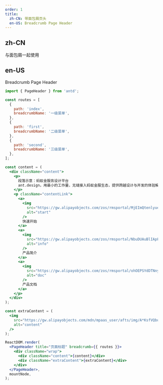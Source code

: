 ```yaml
---
order: 1
title:
  zh-CN: 带面包屑页头
  en-US: Breadcrumb Page Header
---
```


## zh-CN

与面包屑一起使用

## en-US

Breadcrumb Page Header

```jsx
import { PageHeader } from 'antd';

const routes = [
  {
    path: 'index',
    breadcrumbName: '一级菜单',
  },
  {
    path: 'first',
    breadcrumbName: '二级菜单',
  },
  {
    path: 'second',
    breadcrumbName: '三级菜单',
  },
];

const content = (
  <div className="content">
    <p>
      段落示意：蚂蚁金服务设计平台
      ant.design，用最小的工作量，无缝接入蚂蚁金服生态，提供跨越设计与开发的体验解决方案。
    </p>
    <p className="contentLink">
      <a>
        <img
          src="https://gw.alipayobjects.com/zos/rmsportal/MjEImQtenlyueSmVEfUD.svg"
          alt="start"
        />
        快速开始
      </a>
      <a>
        <img
          src="https://gw.alipayobjects.com/zos/rmsportal/NbuDUAuBlIApFuDvWiND.svg"
          alt="info"
        />
        产品简介
      </a>
      <a>
        <img
          src="https://gw.alipayobjects.com/zos/rmsportal/ohOEPSYdDTNnyMbGuyLb.svg"
          alt="doc"
        />
        产品文档
      </a>
    </p>
  </div>
);

const extraContent = (
  <img
    src="https://gw.alipayobjects.com/mdn/mpaas_user/afts/img/A*KsfVQbuLRlYAAAAAAAAAAABjAQAAAQ/original"
    alt="content"
  />
);

ReactDOM.render(
  <PageHeader title="页面标题" breadcrumb={{ routes }}>
    <div className="wrap">
      <div className="content">{content}</div>
      <div className="extraContent">{extraContent}</div>
    </div>
  </PageHeader>,
  mountNode,
);
```

<style>
.wrap {
  display: flex;
}
.content {
  flex: 1;
}
.extraContent {
  min-width: 240px;
  text-align: right;
}
.extraContent img{
  margin-top:-40px;
}
.contentLink {
  padding-top: 16px;
}
.contentLink a {
  display: inline-block;
  vertical-align: text-top;
  margin-right: 32px;
}
.contentLink a img {
  margin-right: 8px;
}

</style>
